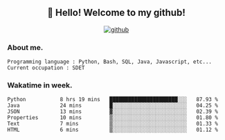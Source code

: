 <h2 align="center">👋 Hello! Welcome to my github! </h2>
<p align="center">
  <a href="https://github.com/usergwen"><img src="https://img.shields.io/badge/GitHub-24292e" alt="github"></a>
</p>

### About me.

```Plain Text
Programming language : Python, Bash, SQL, Java, Javascript, etc...
Current occupation : SDET
```
### Wakatime in week.

<!--START_SECTION:waka-->

```text
Python           8 hrs 19 mins   ██████████████████████░░░   87.93 %
Java             24 mins         █░░░░░░░░░░░░░░░░░░░░░░░░   04.25 %
JSON             13 mins         ▓░░░░░░░░░░░░░░░░░░░░░░░░   02.39 %
Properties       10 mins         ▒░░░░░░░░░░░░░░░░░░░░░░░░   01.80 %
Text             7 mins          ▒░░░░░░░░░░░░░░░░░░░░░░░░   01.33 %
HTML             6 mins          ▒░░░░░░░░░░░░░░░░░░░░░░░░   01.12 %
```

<!--END_SECTION:waka-->
